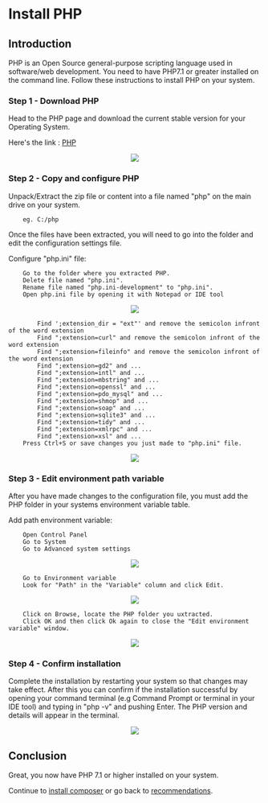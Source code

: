 <!--
// Tina4 : This Is Not Another Framework
// Created with : PHPStorm
// User : andrevanzuydam
// Copyright (C)
// Contact : andre@codeinfinity.co.za
-->
# Install PHP
## Introduction

PHP is an Open Source general-purpose scripting language used in software/web development. You need to have PHP7.1 or greater installed on the command line. Follow these instructions to install PHP on your system. 

### Step 1  - Download PHP

Head to the PHP page and download the current stable version for your Operating System. 

Here's the link : [PHP](https://www.php.net/downloads.php)

<div align="center" alt="PHP Website">
    <img src="images/phppage.png">
</div>
        
### Step 2 - Copy and configure PHP 

Unpack/Extract the zip file or content into a file named "php" on the main drive on your system. 

        eg. C:/php

Once the files have been extracted, you will need to go into the folder and edit the configuration settings file. 

Configure "php.ini" file: 
 
        Go to the folder where you extracted PHP. 
        Delete file named "php.ini". 
        Rename file named "php.ini-development" to "php.ini".
        Open php.ini file by opening it with Notepad or IDE tool 
        
<div align="center" alt="Configure php.ini file 1">
    <img src="images/config1.png">
</div>

            Find ';extension_dir = "ext"' and remove the semicolon infront of the word extension
            Find ";extension=curl" and remove the semicolon infront of the word extension
            Find ";extension=fileinfo" and remove the semicolon infront of the word extension
            Find ";extension=gd2" and ...
            Find ";extension=intl" and ...
            Find ";extension=mbstring" and ...
            Find ";extension=openssl" and ...
            Find ";extension=pdo_mysql" and ...
            Find ";extension=shmop" and ...
            Find ";extension=soap" and ...
            Find ";extension=sqlite3" and ...
            Find ";extension=tidy" and ...
            Find ";extension=xmlrpc" and ...
            Find ";extension=xsl" and ...
        Press Ctrl+S or save changes you just made to "php.ini" file. 
        
<div align="center" alt="Configure php.ini file 2">
    <img src="images/config2.png">
</div>

### Step 3 - Edit environment path variable

After you have made changes to the configuration file, you must add the PHP folder in your systems environment variable table.

Add path environment variable:
    
        Open Control Panel
        Go to System
        Go to Advanced system settings
        
<div align="center" alt="Add Path Environment Variable 1">
    <img src="images/enviro1.png">
</div>

        Go to Environment variable 
        Look for "Path" in the "Variable" column and click Edit.
       
<div align="center" alt="Add Path Environment Variable 2">
    <img src="images/enviro2.png">
</div>
        
        Click on Browse, locate the PHP folder you uxtracted. 
        Click OK and then click Ok again to close the "Edit environment variable" window.
        
<div align="center" alt="Add Path Environment Variable 3">
    <img src="images/enviro3.png">
</div>

### Step 4 - Confirm installation 
 
Complete the installation by restarting your system so that changes may take effect. After this you can confirm if the installation successful by opening your command terminal (e.g Command Prompt or terminal in your IDE tool) and typing in "php -v" and pushing Enter. The PHP version and details will appear in the terminal.    

<div align="center" alt="Successful Installation Confirmation">
    <img src="images/confirm.png">
</div>

## Conclusion

Great, you now have PHP 7.1 or higher installed on your system. 


Continue to [install composer](/installation/install-composer.md) or go back to [recommendations](/recommendations/).